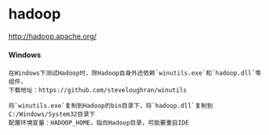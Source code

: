 # hadoop

http://hadoop.apache.org/

#### Windows
```
在Windows下测试Hadoop时，除Hadoop自身外还依赖`winutils.exe`和`hadoop.dll`等组件，
下载地址：https://github.com/steveloughran/winutils

将`winutils.exe`复制到Hadoop的bin目录下，将`hadoop.dll`复制到C:/Windows/System32目录下
配置环境变量：HADOOP_HOME，指向Hadoop目录，可能要重启IDE
```